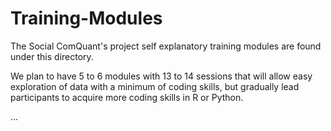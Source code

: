 # Training-Modules
The Social ComQuant's project self explanatory training modules are found under this directory.

We plan to have 5 to 6 modules with 13 to 14 sessions that will allow easy exploration of data with a minimum of coding skills, but gradually lead participants to acquire more coding skills in R or Python.

...
